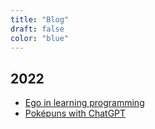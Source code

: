```yaml
---
title: "Blog"
draft: false
color: "blue"
---
```


## 2022
- [Ego in learning programming](../../blog_ego_in_learning_programming)
- [Poképuns with ChatGPT](../../blog_pokepuns_with_chatgpt)
